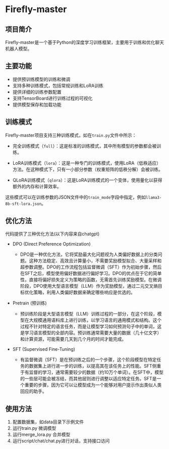 # Firefly-master

## 项目简介

Firefly-master是一个基于Python的深度学习训练框架，主要用于训练和优化聊天机器人模型。

## 主要功能

- 提供预训练模型的训练和微调
- 支持多种训练模式，包括常规训练和LoRA训练
- 提供详细的训练参数配置
- 支持TensorBoard进行训练过程的可视化
- 提供模型保存和加载功能
## 训练模式
Firefly-master项目支持三种训练模式，如在`train.py`文件中所示：

- 完全训练模式（`full`）：这是标准的训练模式，其中所有模型的参数都会被训练。

- LoRA训练模式（`lora`）：这是一种专门的训练模式，使用LoRA（低秩适应）方法。在这种模式下，只有一小部分参数（权重矩阵的低秩分解）会被训练。

- QLoRA训练模式（`qlora`）：这是LoRA训练模式的一个变体，使用量化以获得额外的内存和计算效率。

这些模式可以在训练参数的JSON文件中的`train_mode`字段中指定，例如`llama3-8b-sft-lora.json`。

## 优化方法
代码提供了三种优化方法(以下内容来自chatgpt)

- DPO (Direct Preference Optimization) 
  - DPO是一种优化方法，它将奖励最大化问题视为人类偏好数据上的分类问题。这种方法稳定、高效且计算量小，不需要奖励模型拟合、大量采样和超参数调整。DPO的工作流程包括监督微调（SFT）作为初始步骤，然后在SFT之后，模型使用偏好数据进行偏好学习。DPO的优点在于它的简单性，直接将偏好损失定义为策略的函数，无需首先训练奖励模型。在微调阶段，DPO使用大型语言模型（LLM）作为奖励模型，通过二元交叉熵目标优化策略，利用人类偏好数据来确定哪些响应是优选的。

- Pretrain (预训练) 
  - 预训练阶段是大型语言模型（LLM）训练过程的一部分，在这个阶段，模型在大规模通用语料库上进行训练，以学习语言的通用模式和结构。这个过程不针对特定的语言任务，而是让模型学习如何预测句子中的单词，这是学习语言模型的全部内容。预训练通常需要大量的数据（几十亿文字）和计算资源，可能需要几天到几个月的时间才能完成。

- SFT (Supervised Fine-Tuning) 
  - 有监督微调（SFT）是在预训练之后的一个步骤，这个阶段模型在特定任务的数据集上进行进一步的训练，以提高其在该任务上的性能。SFT侧重于有监督的学习，通常需要较少的数据（约10万个单词）。在SFT中，模型的一些层可能会被冻结，而其他层则进行调整以适应特定任务。SFT是一个重要的步骤，因为它可以让模型成为一个能够对用户提示作出类似人类回应的助手。
## 使用方法

1. 配置数据集，如data目录下示例文件
2. 运行train.py 微调模型
3. 运行merge_lora.py 合并模型
4. 运行script/chat/chat.py进行对话，支持接口访问

